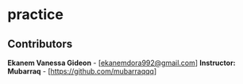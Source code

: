 # practice
## Contributors
**Ekanem Vanessa Gideon** - [ekanemdora992@gmail.com]
 **Instructor: Mubarraq** - [https://github.com/mubarraqqq]
